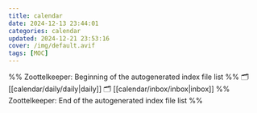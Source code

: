 ```yaml
---
title: calendar
date: 2024-12-13 23:44:01
categories: calendar
updated: 2024-12-21 23:53:16
cover: /img/default.avif
tags: [MOC]
---
```

%% Zoottelkeeper: Beginning of the autogenerated index file list  %%
🗂️ [[calendar/daily/daily|daily]]
🗂️ [[calendar/inbox/inbox|inbox]]
%% Zoottelkeeper: End of the autogenerated index file list  %%
